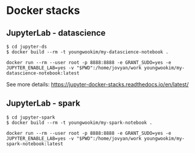 # Docker stacks

## JupyterLab - datascience

```
$ cd jupyter-ds
$ docker build --rm -t youngwookim/my-datascience-notebook .

```

```
docker run --rm --user root -p 8888:8888 -e GRANT_SUDO=yes -e JUPYTER_ENABLE_LAB=yes -v "$PWD":/home/jovyan/work youngwookim/my-datascience-notebook:latest

```

See more details: https://jupyter-docker-stacks.readthedocs.io/en/latest/

## JupyterLab - spark

```
$ cd jupyter-spark
$ docker build --rm -t youngwookim/my-spark-notebook .

```

```
docker run --rm --user root -p 8888:8888 -e GRANT_SUDO=yes -e JUPYTER_ENABLE_LAB=yes -v "$PWD":/home/jovyan/work youngwookim/my-spark-notebook:latest

```
